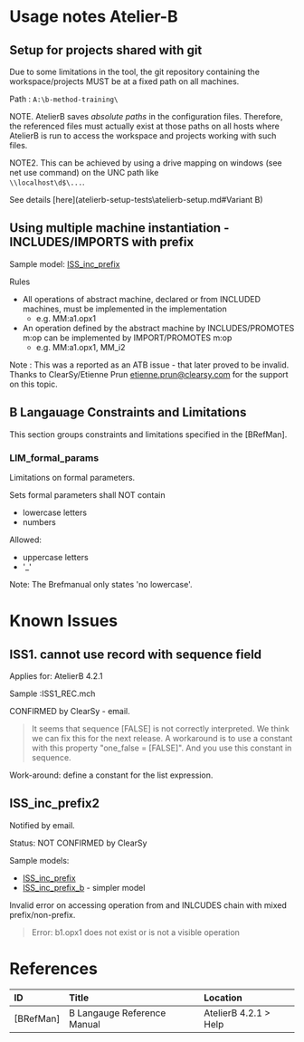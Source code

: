 
Usage notes Atelier-B
=====================


Setup for projects shared with git
---------------------------------

Due to some limitations in the tool, the git repository containing the workspace/projects MUST be at a fixed path on
all machines.

Path : `A:\b-method-training\`

NOTE. AtelierB saves *absolute paths* in the configuration files. Therefore, the referenced files must actually exist at those paths
on all hosts where AtelierB is run to access the workspace and projects working with such files.

NOTE2. This can be achieved by using a drive mapping on windows (see net use command) on the UNC path like  
`\\localhost\d$\...`.


See details [here](atelierb-setup-tests\atelierb-setup.md#Variant B)

## Using multiple machine instantiation - INCLUDES/IMPORTS with prefix

Sample model: [ISS_inc_prefix](ISS_inc_prefix)


Rules
- All operations of abstract machine, declared or from INCLUDED machines, must be implemented in the implementation
    - e.g. MM:a1.opx1
- An operation defined by the abstract machine by INCLUDES/PROMOTES m:op can be implemented by IMPORT/PROMOTES m:op  
    - e.g. MM:a1.opx1, MM_i2

Note : This was a reported as an ATB issue - that later proved to be invalid.
Thanks to ClearSy/Etienne Prun <etienne.prun@clearsy.com> for the support on this topic. 

B Langauage Constraints and Limitations
---------------------------------------
This section groups constraints and limitations specified in the [BRefMan].



### LIM_formal_params

Limitations on formal parameters.

Sets formal parameters shall NOT contain
* lowercase letters
* numbers

Allowed:
* uppercase letters
* '_'

Note: The Brefmanual only states 'no lowercase'.



Known Issues
============

## ISS1. cannot use record with sequence field

Applies for: AtelierB  4.2.1

Sample :ISS1_REC.mch

CONFIRMED by ClearSy - email.
>It seems that sequence [FALSE] is not correctly interpreted. We think we can fix this for the next release.
>A workaround is to use a constant with this property "one_false = [FALSE]". And you use this constant in sequence.

Work-around: define a constant for the list expression.

## ISS_inc_prefix2

Notified by email.

Status: NOT CONFIRMED by ClearSy

Sample models:
* [ISS_inc_prefix](ISS_inc_prefix)
* [ISS_inc_prefix_b](ISS_inc_prefix_b)  - simpler model


Invalid error on accessing operation from and INLCUDES chain with mixed prefix/non-prefix. 
> Error: b1.opx1 does not exist or is not a visible operation

# References

ID          | Title                         | Location 
:-----------|:--------------                |:---------
[BRefMan]   | B Langauge Reference Manual   | AtelierB 4.2.1 > Help 


